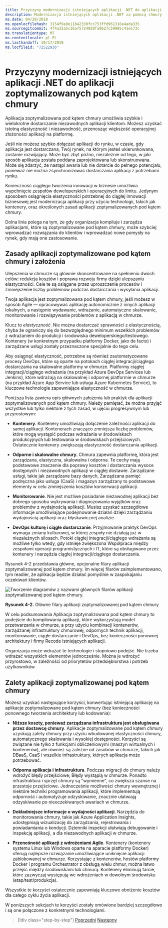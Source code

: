 ```yaml
---
title: Przyczyny modernizacji istniejących aplikacji .NET do aplikacji zoptymalizowanych pod kątem chmury
description: Modernizacja istniejących aplikacji .NET za pomocą chmury platformy Azure i kontenerów systemu Windows | Przyczyny modernizacji istniejących aplikacji .NET do aplikacji zoptymalizowanych pod kątem chmury
ms.date: 04/28/2018
ms.openlocfilehash: 3154f9a9e11b42330fcc753ffd961316e4ada335
ms.sourcegitcommit: 4f4a32a5c16a75724920fa9627c59985c41e173c
ms.translationtype: MT
ms.contentlocale: pl-PL
ms.lasthandoff: 10/17/2019
ms.locfileid: "72522936"
---
```

# <a name="reasons-to-modernize-existing-net-apps-to-cloud-optimized-applications"></a>Przyczyny modernizacji istniejących aplikacji .NET do aplikacji zoptymalizowanych pod kątem chmury

Aplikacja zoptymalizowana pod kątem chmury umożliwia szybkie i wielokrotne dostarczanie niezawodnych aplikacji klientom. Możesz uzyskać istotną elastyczność i niezawodność, przenosząc większość operacyjnej złożoności aplikacji na platformę.

Jeśli nie możesz szybko dołączać aplikacji do rynku, w czasie, gdy aplikacja jest dostarczana, Twój rynek, na którym jesteś ukierunkowana, zostanie rozwijający. Może być zbyt późno, niezależnie od tego, w jaki sposób aplikacja została poddana zaprojektowana lub skonstruowana. Może się zdarzyć, że nastąpi awaria lub nie dotarcie do pełnego potencjału, ponieważ nie można zsynchronizować dostarczania aplikacji z potrzebami rynku.

Konieczność ciągłego tworzenia innowacji w biznesie umożliwia wypchnięcie zespołów deweloperskich i operacyjnych do limitu. Jedynym sposobem osiągnięcia elastyczności potrzebnej do ciągłej innowacji biznesowej jest modernizacja aplikacji przy użyciu technologii, takich jak kontenery, oraz określonych zasad aplikacji zoptymalizowanych pod kątem chmury.

Dolna linia polega na tym, że gdy organizacja kompiluje i zarządza aplikacjami, które są zoptymalizowane pod kątem chmury, może szybciej wprowadzać rozwiązania do klientów i wprowadzać nowe pomysły na rynek, gdy mają one zastosowanie.

## <a name="cloud-optimized-application-principles-and-tenets"></a>Zasady aplikacji zoptymalizowane pod kątem chmury i założenia 

Ulepszenia w chmurze są głównie skoncentrowane na spełnieniu dwóch celów: redukcja kosztów i poprawa rozwoju firmy dzięki ulepszaniu elastyczności. Cele te są osiągane przez uproszczenie procesów i zmniejszenie liczby problemów podczas dostarczania i wysyłania aplikacji.

Twoja aplikacja jest zoptymalizowana pod kątem chmury, jeśli możesz w sposób Agile — opracowywać aplikację autonomicznie z innych aplikacji lokalnych, a następnie wydawanie, wdrażanie, automatyczne skalowanie, monitorowanie i rozwiązywanie problemów z aplikacją w chmurze.

Klucz to *elastyczność*. Nie można dostarczać sprawności z elastycznością, chyba że ograniczy się do bezwzględnego minimum wszelkich problemów z wdrażaniem do produkcji i środowiska deweloperskiego/testowego. Kontenery (w konkretnym przypadku platformy Docker, jako de facto) i zarządzane usługi zostały przeznaczone specjalnie do tego celu.

Aby osiągnąć elastyczność, potrzebne są również zautomatyzowane procesy DevOps, które są oparte na potokach ciągłej integracji/ciągłego dostarczania na skalowalne platformy w chmurze. Platformy ciągłej integracji/ciągłego wdrażania (na przykład Azure DevOps Services lub Jenkins), które wdrażają na skalowalnej i odpornej platformie w chmurze (na przykład Azure App Service lub usługa Azure Kubernetes Service), to kluczowe technologie zapewniające elastyczność w chmurze.

Poniższa lista zawiera opis głównych założenia lub praktyk dla aplikacji zoptymalizowanych pod kątem chmury. Należy pamiętać, że można przyjąć wszystkie lub tylko niektóre z tych zasad, w ujęciu progresywnym lub przyrostowym:

- **Kontenery**. Kontenery umożliwiają dołączenie zależności aplikacji do samej aplikacji. Kontenerach znacząco zmniejsza liczbę problemów, które mogą wystąpić podczas wdrażania w środowiskach produkcyjnych lub testowania w środowiskach przejściowych. Ostatecznie kontenery zwiększają elastyczność dostarczania aplikacji.

- **Odporne i skalowalne chmury**. Chmura zapewnia platformę, która jest zarządzana, elastyczna, skalowalna i odporna. Te cechy mają podstawowe znaczenie dla poprawy kosztów i dostarczania wysoce dostępnych i niezawodnych aplikacji w ciągłej dostawie. Zarządzane usługi, takie jak zarządzane bazy danych, Zarządzana pamięć podręczna jako usługa (CaaS) i magazyn zarządzany to podstawowe elementy w celu zmniejszenia kosztów konserwacji aplikacji.

- **Monitorowanie**. Nie jest możliwe posiadanie niezawodnej aplikacji bez dobrego sposobu wykrywania i diagnozowania wyjątków oraz problemów z wydajnością aplikacji. Musisz uzyskać szczegółowe informacje umożliwiające podejmowanie działań dzięki zarządzaniu wydajnością aplikacji oraz błyskawicznej analizie.

- **DevOps kulturę i ciągłe dostarczanie**. Przyjmowanie praktyk DevOps wymaga zmiany kulturowej, w której zespoły nie działają już w niezależnych silosach. Potoki ciągłej integracji/ciągłego wdrażania są możliwe tylko wtedy, gdy istnieje zwiększona Współpraca między zespołami operacji programistycznych i IT, które są obsługiwane przez kontenery i narzędzia ciągłej integracji/ciągłego dostarczania.

Rysunek 4-2 przedstawia główne, opcjonalne filary aplikacji zoptymalizowanej pod kątem chmury. Im więcej filarów zaimplementowano, tym readier, że aplikacja będzie działać pomyślnie w zaspokajaniu oczekiwań klientów.

![Tworzenie diagramów z nazwami głównych filarów aplikacji zoptymalizowanej pod kątem chmury.](./media/main-pillars-cloud-optimized-application.png)

**Rysunek 4-2.** Główne filary aplikacji zoptymalizowanej pod kątem chmury

W celu podsumowania Aplikacja zoptymalizowana pod kątem chmury to podejście do kompilowania aplikacji, które wykorzystują model przetwarzania w chmurze, a przy użyciu kombinacji kontenerów, zarządzanej infrastruktury chmurowej, odpornych technik aplikacji, monitorowanie, ciągłe dostarczanie i DevOps, bez konieczności ponownej architektury i firmy Recode istniejących aplikacji.

Organizacja może wdrażać te technologie i stopniowo podejść. Nie trzeba wdrażać wszystkich elementów jednocześnie. Można je wdrożyć przyrostowo, w zależności od priorytetów przedsiębiorstwa i potrzeb użytkowników.

## <a name="benefits-of-a-cloud-optimized-application"></a>Zalety aplikacji zoptymalizowanej pod kątem chmury

Możesz uzyskać następujące korzyści, konwertując istniejącą aplikację na aplikacje zoptymalizowane pod kątem chmury (bez konieczności ponownego tworzenia architektury lub kodowania):

- **Niższe koszty, ponieważ zarządzana infrastruktura jest obsługiwana przez dostawcę chmury**. Aplikacje zoptymalizowane pod kątem chmury uzyskują zalety chmury przy użyciu wbudowanej elastyczności chmury, automatycznego skalowania i wysokiej dostępności. Korzyści są związane nie tylko z funkcjami obliczeniowymi (maszyn wirtualnych i kontenerów), ale również są zależne od zasobów w chmurze, takich jak DBaaS, CaaS i wszelkie infrastruktury, których aplikacja może potrzebować.

- **Odporna aplikacja i infrastruktura**. Podczas migracji do chmury należy wdrożyć błędy przejściowe; Błędy wystąpią w chmurze. Ponadto infrastruktura i sprzęt chmury są "wymienne", co zwiększa szanse na przestoje przejściowe. Jednocześnie możliwości chmury wewnętrznej i niektóre techniki programowania aplikacji, które implementują odporność i automatyzuje odzyskiwanie, znacznie ułatwiają odzyskiwanie po nieoczekiwanych awariach w chmurze.

- **Dokładniejsze informacje o wydajności aplikacji**. Narzędzia do monitorowania chmury, takie jak Azure Application Insights, udostępniają wizualizację do zarządzania, rejestrowania i powiadamiania o kondycji. Dzienniki inspekcji ułatwiają debugowanie i inspekcję aplikacji, a dla niezawodnych aplikacji w chmurze.

- **Przenośność aplikacji z wdrożeniami Agile**. Kontenery (kontenery systemu Linux lub Windows oparte na aparacie platformy Docker) oferują najlepsze rozwiązanie umożliwiające uniknięcie aplikacji zablokowanej w chmurze. Korzystając z kontenerów, hostów platformy Docker i programu Orchestrator z obsługą wielu chmur, można łatwo przejść między środowiskami lub chmurą. Kontenery eliminują tarcie, które zazwyczaj występują we wdrożeniach w dowolnym środowisku (etap/test/produkcja).

Wszystkie te korzyści ostatecznie zapewniają kluczowe obniżenie kosztów dla całego cyklu życia aplikacji.

W poniższych sekcjach te korzyści zostały omówione bardziej szczegółowo i są one połączone z konkretnymi technologiami.

>[!div class="step-by-step"]
>[Poprzedni](index.md)
>[Następny](microsoft-technologies-in-cloud-optimized-applications.md)
